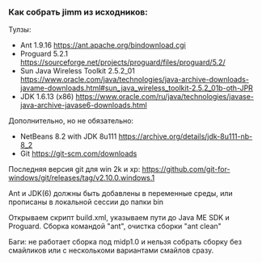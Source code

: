 ### Как собрать jimm из исходников:


Тулзы:
- Ant 1.9.16
https://ant.apache.org/bindownload.cgi 
- Proguard 5.2.1
https://sourceforge.net/projects/proguard/files/proguard/5.2/
- Sun Java Wireless Toolkit 2.5.2_01
https://www.oracle.com/java/technologies/java-archive-downloads-javame-downloads.html#sun_java_wireless_toolkit-2.5.2_01b-oth-JPR
- JDK 1.6.13 (x86) 
https://www.oracle.com/ru/java/technologies/javase-java-archive-javase6-downloads.html

Дополнительно, но не обязательно:
- NetBeans 8.2 with JDK 8u111
https://archive.org/details/jdk-8u111-nb-8_2
- Git
https://git-scm.com/downloads

Последняя версия git для win 2k и xp:
https://github.com/git-for-windows/git/releases/tag/v2.10.0.windows.1

Ant и JDK(6) должны быть добавлены в переменные среды, или прописаны в локальной сессии до папки bin

Открываем скрипт build.xml, указываем пути до Java ME SDK и Proguard.
Сборка командой "ant", очистка сборки "ant clean"

Баги: не работает сборка под midp1.0 и нельзя собрать сборку без смайликов или с несколькоми вариантами смайлов сразу.
